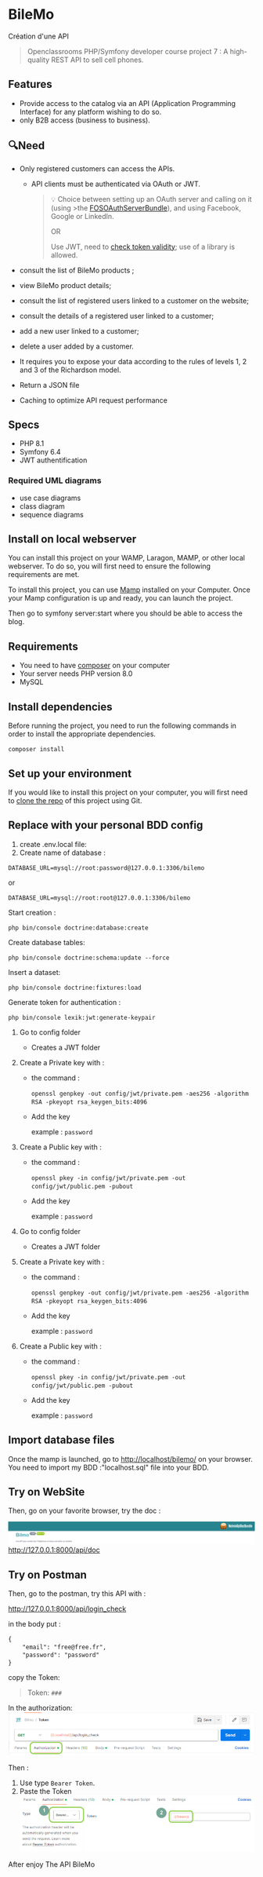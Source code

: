 # BileMo

Création d'une API

> Openclassrooms PHP/Symfony developer course project 7 : A high-quality REST API to sell cell phones.

## Features

- Provide access to the catalog via an API (Application Programming Interface) for any platform wishing to do so.
- only B2B access (business to business).

## 🔍Need

- Only registered customers can access the APIs.

  - API clients must be authenticated via OAuth or JWT.

    > 💡 Choice between setting up an OAuth server and calling on it (using >the [FOSOAuthServerBundle](https://packagist.org/packages/friendsofsymfony/>oauth-server-bundle)), and using Facebook, Google or LinkedIn.
    >
    > OR
    >
    > Use JWT, need to [check token validity](https://github.com/lexik/>LexikJWTAuthenticationBundle); use of a library is allowed.

- consult the list of BileMo products ;
- view BileMo product details;
- consult the list of registered users linked to a customer on the website;
- consult the details of a registered user linked to a customer;
- add a new user linked to a customer;
- delete a user added by a customer.
- It requires you to expose your data according to the rules of levels 1, 2 and 3 of the Richardson model.
- Return a JSON file
- Caching to optimize API request performance

## Specs

- PHP 8.1
- Symfony 6.4
- JWT authentification

### Required UML diagrams

- use case diagrams
- class diagram
- sequence diagrams

## Install on local webserver

You can install this project on your WAMP, Laragon, MAMP, or other local webserver.
To do so, you will first need to ensure the following requirements are met.

To install this project, you can use [Mamp](https://www.mamp.info/en/windows/) installed on your Computer.
Once your Mamp configuration is up and ready, you can launch the project.

Then go to symfony server:start where you should be able to access the blog.

## Requirements

- You need to have [composer](https://getcomposer.org/download/) on your computer
- Your server needs PHP version 8.0
- MySQL

## Install dependencies

Before running the project, you need to run the following commands in order to install the appropriate dependencies.

```
composer install
```

## Set up your environment

If you would like to install this project on your computer, you will first need to [clone the repo](https://github.com/Getssone/BileMo) of this project using Git.

## Replace with your personal BDD config

1. create .env.local file:
1. Create name of database :

```
DATABASE_URL=mysql://root:password@127.0.0.1:3306/bilemo
```

or

```
DATABASE_URL=mysql://root:root@127.0.0.1:3306/bilemo
```

Start creation :

```
php bin/console doctrine:database:create
```

Create database tables:

```
php bin/console doctrine:schema:update --force
```

Insert a dataset:

```
php bin/console doctrine:fixtures:load
```

Generate token for authentication :

```
php bin/console lexik:jwt:generate-keypair
```

1.  Go to config folder

    - Creates a JWT folder

1.  Create a Private key with :

    - the command :

      `openssl genpkey -out config/jwt/private.pem -aes256 -algorithm RSA -pkeyopt rsa_keygen_bits:4096`

    - Add the key

      example : `password`

1.  Create a Public key with :

    - the command :

      `openssl pkey -in config/jwt/private.pem -out config/jwt/public.pem -pubout`

    - Add the key

      example : `password`

1.  Go to config folder

    - Creates a JWT folder

1.  Create a Private key with :

    - the command :

      `openssl genpkey -out config/jwt/private.pem -aes256 -algorithm RSA -pkeyopt rsa_keygen_bits:4096`

    - Add the key

      example : `password`

1.  Create a Public key with :

    - the command :

      `openssl pkey -in config/jwt/private.pem -out config/jwt/public.pem -pubout`

    - Add the key

      example : `password`

## Import database files

Once the mamp is launched, go to <http://localhost/bilemo/> on your browser. You need to import my BDD :"localhost.sql" file into your BDD.

## Try on WebSite

Then, go on your favorite browser, try the doc :

![alt text](image-1.png)
<http://127.0.0.1:8000/api/doc>

## Try on Postman

Then, go to the postman, try this API with :

<http://127.0.0.1:8000/api/login_check>

in the body put :

```
{
    "email": "free@free.fr",
    "password": "password"
}
```

copy the Token:

> Token: `###`

In the authorization:
![alt text](image.png)

Then :

1. Use type `Bearer Token`.
1. Paste the Token
   ![alt text](image-2.png)

After enjoy The API BileMo
